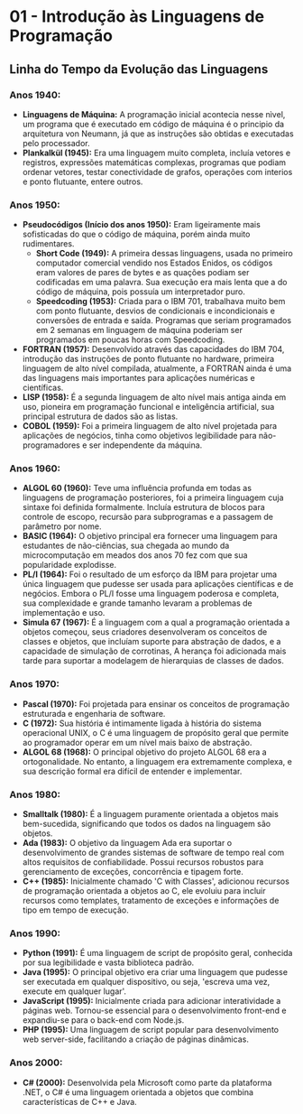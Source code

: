 # 01 - Introdução às Linguagens de Programação

## Linha do Tempo da Evolução das Linguagens

### Anos 1940:

* **Linguagens de Máquina:** A programação inicial acontecia nesse nìvel, um programa que é executado em código de máquina é o principio da arquitetura von Neumann, já que as instruções são obtidas e executadas pelo processador.
* **Plankalkül (1945):** Era uma linguagem muito completa, incluía vetores e registros, expressões matemáticas complexas, programas que podiam ordenar vetores, testar conectividade de grafos, operações com interios e ponto flutuante, entere outros.

### Anos 1950:

* **Pseudocódigos (Início dos anos 1950):** Eram ligeiramente mais sofisticadas do que o código de máquina, porém ainda muito rudimentares.
    * **Short Code (1949):** A primeira dessas linguagens, usada no primeiro computador comercial vendido nos Estados Enidos, os códigos eram valores de pares de bytes e as quações podiam ser codificadas em uma palavra. Sua execução era mais lenta que a do código de máquina, pois possuía um interpretador puro.
    * **Speedcoding (1953):** Criada para o IBM 701, trabalhava muito bem com ponto flutuante, desvios de condicionais e incondicionais e conversões de entrada e saída. Programas que seriam programados em 2 semanas em linguagem de máquina poderiam ser programados em poucas horas com Speedcoding. 
* **FORTRAN (1957):** Desenvolvido através das capacidades do IBM 704, introdução das instruções de ponto flutuante no hardware, primeira linguagem de alto nível compilada, atualmente, a FORTRAN ainda é uma das linguagens mais importantes para aplicações numéricas e científicas.
* **LISP (1958):** É a segunda linguagem de alto nível mais antiga ainda em uso, pioneira em programação funcional e inteligência artificial, sua principal estrutura de dados são as listas.
* **COBOL (1959):** Foi a primeira linguagem de alto nível projetada para aplicações de negócios, tinha como objetivos legibilidade para não-programadores e ser independente da máquina.

### Anos 1960:

* **ALGOL 60 (1960):** Teve uma influência profunda em todas as linguagens de programação posteriores, foi a primeira linguagem cuja sintaxe foi definida formalmente. Incluía estrutura de blocos para controle de escopo, recursão para subprogramas e a passagem de parâmetro por nome.
* **BASIC (1964):** O objetivo principal era fornecer uma linguagem para estudantes de não-ciências, sua chegada ao mundo da microcomputação em meados dos anos 70 fez com que sua popularidade explodisse.
* **PL/I (1964):** Foi o resultado de um esforço da IBM para projetar uma única linguagem que pudesse ser usada para aplicações científicas e de negócios. Embora o PL/I fosse uma linguagem poderosa e completa, sua complexidade e grande tamanho levaram a problemas de implementação e uso.
* **Simula 67 (1967):** É a linguagem com a qual a programação orientada a objetos começou, seus criadores desenvolveram os conceitos de classes e objetos, que incluíam suporte para abstração de dados, e a capacidade de simulação de corrotinas, A herança foi adicionada mais tarde para suportar a modelagem de hierarquias de classes de dados.

### Anos 1970:

* **Pascal (1970):** Foi projetada para ensinar os conceitos de programação estruturada e engenharia de software.
* **C (1972):** Sua história é intimamente ligada à história do sistema operacional UNIX, o C é uma linguagem de propósito geral que permite ao programador operar em um nível mais baixo de abstração.
* **ALGOL 68 (1968):** O principal objetivo do projeto ALGOL 68 era a ortogonalidade. No entanto, a linguagem era extremamente complexa, e sua descrição formal era difícil de entender e implementar.

### Anos 1980:

* **Smalltalk (1980):** É a linguagem puramente orientada a objetos mais bem-sucedida, significando que todos os dados na linguagem são objetos.
* **Ada (1983):** O objetivo da linguagem Ada era suportar o desenvolvimento de grandes sistemas de software de tempo real com altos requisitos de confiabilidade. Possui recursos robustos para gerenciamento de exceções, concorrência e tipagem forte.
* **C++ (1985):** Inicialmente chamado 'C with Classes', adicionou recursos de programação orientada a objetos ao C, ele evoluiu para incluir recursos como templates, tratamento de exceções e informações de tipo em tempo de execução.

### Anos 1990:

* **Python (1991):** É uma linguagem de script de propósito geral, conhecida por sua legibilidade e vasta biblioteca padrão.
* **Java (1995):** O principal objetivo era criar uma linguagem que pudesse ser executada em qualquer dispositivo, ou seja, 'escreva uma vez, execute em qualquer lugar'.
* **JavaScript (1995):** Inicialmente criada para adicionar interatividade a páginas web. Tornou-se essencial para o desenvolvimento front-end e expandiu-se para o back-end com Node.js.
* **PHP (1995):** Uma linguagem de script popular para desenvolvimento web server-side, facilitando a criação de páginas dinâmicas.

### Anos 2000:

* **C# (2000):** Desenvolvida pela Microsoft como parte da plataforma .NET, o C# é uma linguagem orientada a objetos que combina características de C++ e Java.
